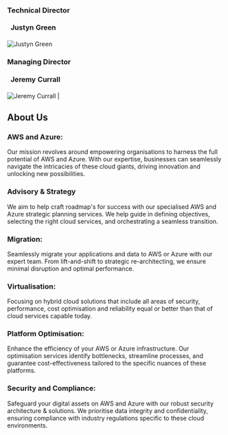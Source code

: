 <style>
table {
    border-collapse: collapse;
}
table, th, td {
   border: none;
}
blockquote {
    border-left: none;
    padding-left: 10px;
}
</style>

### Technical Director

| Justyn Green |
| ------------ |

![Justyn Green](/img/justyn.png)

### Managing Director

| Jeremy Currall |
| ------------ |

![Jeremy Currall](/img/jeremy.png) |

## About Us

### AWS and Azure: 

Our mission revolves around empowering organisations to harness the full potential of AWS and Azure. With our expertise, businesses can seamlessly navigate the intricacies of these cloud giants, driving innovation and unlocking new possibilities.

### Advisory & Strategy

We aim to help craft roadmap's for success with our specialised AWS and Azure strategic planning services. We help guide in defining objectives, selecting the right cloud services, and orchestrating a seamless transition.

### Migration:

Seamlessly migrate your applications and data to AWS or Azure with our expert team. From lift-and-shift to strategic re-architecting, we ensure minimal disruption and optimal performance.

### Virtualisation:

Focusing on hybrid cloud solutions that include all areas of security, performance, cost optimisation and reliability equal or better than that of cloud services capable today.

### Platform Optimisation:

Enhance the efficiency of your AWS or Azure infrastructure. Our optimisation services identify bottlenecks, streamline processes, and guarantee cost-effectiveness tailored to the specific nuances of these platforms.

### Security and Compliance:

Safeguard your digital assets on AWS and Azure with our robust security architecture & solutions. We prioritise data integrity and confidentiality, ensuring compliance with industry regulations specific to these cloud environments.
